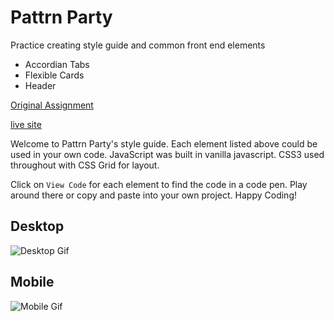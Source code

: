 # Pattrn Party
Practice creating style guide and common front end elements
* Accordian Tabs
* Flexible Cards
* Header

[Original Assignment](http://frontend.turing.io/projects/pattrn-party.html)

[live site](https://lauraturk.github.io/lt-pattrn-party/)

Welcome to Pattrn Party's style guide. Each element listed above could be used in your own code. JavaScript was built in vanilla javascript. CSS3 used throughout with CSS Grid for layout.

Click on ```View Code``` for each element to find the code in a code pen. Play around there or copy and paste into your own project. Happy Coding!

## Desktop
![Desktop Gif](http://g.recordit.co/GClFlrMIu1.gif)

## Mobile
![Mobile Gif](http://g.recordit.co/j4JObV60vw.gif)


